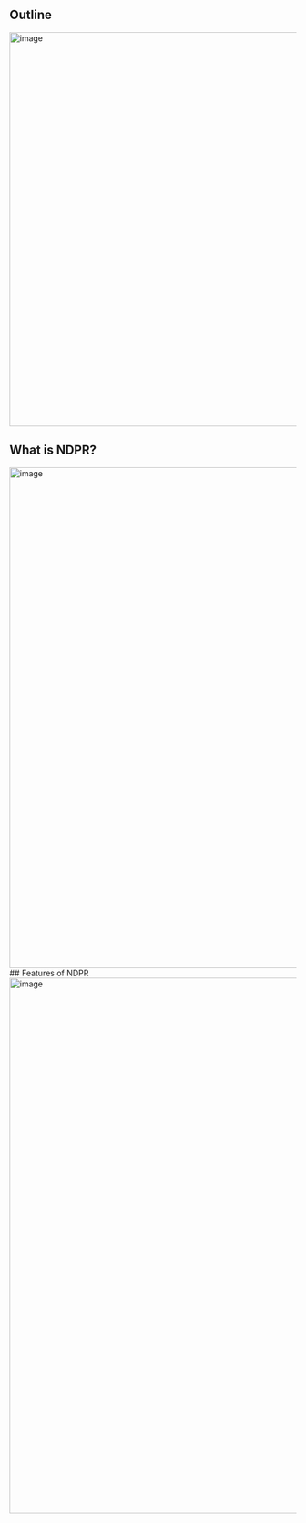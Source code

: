 
## Outline
<img width="691" alt="image" src="https://user-images.githubusercontent.com/15043997/189502718-bfdee095-6fa2-4d8a-881f-ffbdccb1e744.png">

## What is NDPR? 
<img width="878" alt="image" src="https://user-images.githubusercontent.com/15043997/189502748-ce2d6907-4f1f-4cd8-a696-3593fbf69ea5.png">
## Features of NDPR
<img width="939" alt="image" src="https://user-images.githubusercontent.com/15043997/189502773-0d5e2cac-b694-4a2c-8730-bf700738a983.png">

